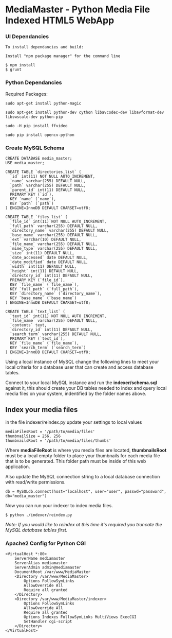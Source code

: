 # MediaMaster - Python Media File Indexed HTML5 WebApp

### UI Dependancies
	To install dependancies and build:

	Install "npm package manager" for the command line

	$ npm install
	$ grunt

### Python Dependancies

Required Packages:

	sudo apt-get install python-magic

	sudo apt-get install python-dev cython libavcodec-dev libavformat-dev libswscale-dev python-pip

	sudo -H pip install ffvideo
	
	sudo pip install opencv-python

### Create MySQL Schema

```
CREATE DATABASE media_master;
USE media_master;

CREATE TABLE `directories_list` (
  `id` int(11) NOT NULL AUTO_INCREMENT,
  `name` varchar(255) DEFAULT NULL,
  `path` varchar(255) DEFAULT NULL,
  `parent_id` int(11) DEFAULT NULL,
  PRIMARY KEY (`id`),
  KEY `name` (`name`),
  KEY `path` (`path`)
) ENGINE=InnoDB DEFAULT CHARSET=utf8;

CREATE TABLE `files_list` (
  `file_id` int(11) NOT NULL AUTO_INCREMENT,
  `full_path` varchar(255) DEFAULT NULL,
  `directory_name` varchar(255) DEFAULT NULL,
  `base_name` varchar(255) DEFAULT NULL,
  `ext` varchar(10) DEFAULT NULL,
  `file_name` varchar(255) DEFAULT NULL,
  `mime_type` varchar(255) DEFAULT NULL,
  `size` int(11) DEFAULT NULL,
  `date_accessed` date DEFAULT NULL,
  `date_modified` date DEFAULT NULL,
  `width` int(11) DEFAULT NULL,
  `height` int(11) DEFAULT NULL,
  `directory_id` int(11) DEFAULT NULL,
  PRIMARY KEY (`file_id`),
  KEY `file_name` (`file_name`),
  KEY `full_path` (`full_path`),
  KEY `directory_name` (`directory_name`),
  KEY `base_name` (`base_name`)
) ENGINE=InnoDB DEFAULT CHARSET=utf8;

CREATE TABLE `text_list` (
  `text_id` int(11) NOT NULL AUTO_INCREMENT,
  `file_name` varchar(255) DEFAULT NULL,
  `contents` text,
  `directory_id` int(11) DEFAULT NULL,
  `search_term` varchar(255) DEFAULT NULL,
  PRIMARY KEY (`text_id`),
  KEY `file_name` (`file_name`),
  KEY `search_term` (`search_term`)
) ENGINE=InnoDB DEFAULT CHARSET=utf8;
```

Using a local instance of MySQL change the following lines to meet your local criteria for a database user that can create and access database tables.

Connect to your local MySQL instance and run the **indexer/schema.sql** against it, this should create your DB tables needed to index and query local media files on your system, indentified by the folder names above.

## Index your media files

in the file indexer/reindex.py update your settings to local values

	mediaFilesRoot = '/path/to/media/files'
	thumbnailSize = 256, 256
	thumbnailsRoot = '/path/to/media/files/thumbs'

Where **mediaFileRoot** is where you media files are located, **thumbnailsRoot** must be a local empty folder to place your thumbnails for each media file that is to be generated.  This folder path must be inside of this web application.

Also update the MySQL connection string to a local database connection with read/write permissions.

	db = MySQLdb.connect(host="localhost", user="user", passwd="password", db="media_master")

Now you can run your indexer to index media files.

	$ python ./indexer/reindex.py

*Note: If you would like to reindex at this time it's required you truncate the MySQL database tables first.*

### Apache2 Config for Python CGI

	<VirtualHost *:80>
		ServerName mediamaster
		ServerAlias mediamaster
		ServerAdmin admin@mediamaster
		DocumentRoot /var/www/MediaMaster
		<Directory /var/www/MediaMaster>
			Options FollowSymLinks
			AllowOverride All
			Require all granted
		</Directory>
		<Directory /var/www/MediaMaster/indexer>
			Options FollowSymLinks
			AllowOverride All
			Require all granted
	    	Options Indexes FollowSymLinks MultiViews ExecCGI
	    	SetHandler cgi-script
		</Directory>
	</VirtualHost>
